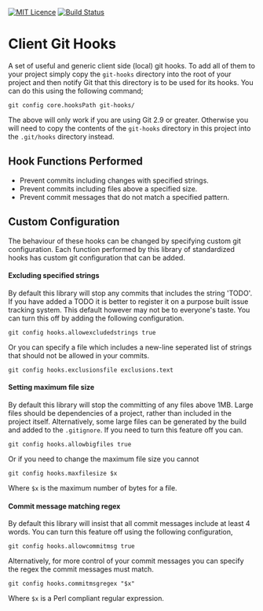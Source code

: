 
[![MIT Licence][licence-image]][licence-url]
[![Build Status][travis-image]][travis-url]

# Client Git Hooks
A set of useful and generic client side (local) git hooks. To add all of them to your project simply copy the `git-hooks` directory into the root of your project and then notify Git that this directory is to be used for its hooks. You can do this using the following command;

```
git config core.hooksPath git-hooks/
```

The above will only work if you are using Git 2.9 or greater. Otherwise you will need to copy the contents of the `git-hooks` directory in this project into the `.git/hooks` directory instead.

## Hook Functions Performed
 * Prevent commits including changes with specified strings.
 * Prevent commits including files above a specified size.
 * Prevent commit messages that do not match a specified pattern.

## Custom Configuration
The behaviour of these hooks can be changed by specifying custom git configuration. Each function performed by this library of standardized hooks has custom git configuration that can be added.

#### Excluding specified strings
By default this library will stop any commits that includes the string 'TODO'. If you have added a TODO it is better to register it on a purpose built issue tracking system. This default however may not be to everyone's taste. You can turn this off by adding the following configuration.

```
git config hooks.allowexcludedstrings true
```

Or you can specify a file which includes a new-line seperated list of strings that should not be allowed in your commits.

```
git config hooks.exclusionsfile exclusions.text
```

#### Setting maximum file size
By default this library will stop the committing of any files above 1MB. Large files should be dependencies of a project, rather than included in the project itself. Alternatively, some large files can be generated by the build and added to the `.gitignore`. If you need to turn this feature off you can.

```
git config hooks.allowbigfiles true
```

Or if you need to change the maximum file size you cannot

```
git config hooks.maxfilesize $x
```

Where `$x` is the maximum number of bytes for a file.

#### Commit message matching regex
By default this library will insist that all commit messages include at least 4 words. You can turn this feature off using the following configuration,

```
git config hooks.allowcommitmsg true
```

Alternatively, for more control of your commit messages you can specify the regex the commit messages must match.

```
git config hooks.commitmsgregex "$x"
```

Where `$x` is a Perl compliant regular expression.

[licence-image]: http://img.shields.io/npm/l/gulp-rtlcss.svg?style=flat
[licence-url]: https://tldrlegal.com/license/mit-license
[travis-image]: https://travis-ci.org/rudikershaw/client-git-hooks.svg?branch=master
[travis-url]: https://travis-ci.org/rudikershaw/client-git-hooks
